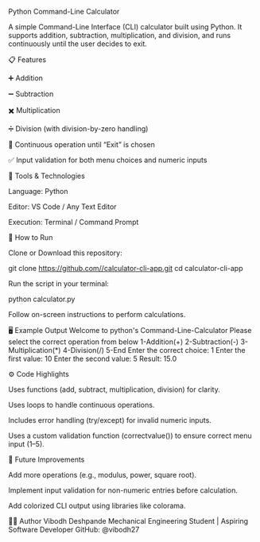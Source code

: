 Python Command-Line Calculator

A simple Command-Line Interface (CLI) calculator built using Python. It supports addition, subtraction, multiplication, and division, and runs continuously until the user decides to exit.

📋 Features

➕ Addition

➖ Subtraction

✖️ Multiplication

➗ Division (with division-by-zero handling)

🔁 Continuous operation until “Exit” is chosen

✅ Input validation for both menu choices and numeric inputs

🧰 Tools & Technologies

Language: Python

Editor: VS Code / Any Text Editor

Execution: Terminal / Command Prompt

🧾 How to Run

Clone or Download this repository:

git clone https://github.com//calculator-cli-app.git cd calculator-cli-app

Run the script in your terminal:

python calculator.py

Follow on-screen instructions to perform calculations.

🖥️ Example Output Welcome to python's Command-Line-Calculator Please select the correct operation from below 1-Addition(+) 2-Subtraction(-) 3-Multiplication(*) 4-Division(/) 5-End Enter the correct choice: 1 Enter the first value: 10 Enter the second value: 5 Result: 15.0

⚙️ Code Highlights

Uses functions (add, subtract, multiplication, division) for clarity.

Uses loops to handle continuous operations.

Includes error handling (try/except) for invalid numeric inputs.

Uses a custom validation function (correctvalue()) to ensure correct menu input (1–5).

🚀 Future Improvements

Add more operations (e.g., modulus, power, square root).

Implement input validation for non-numeric entries before calculation.

Add colorized CLI output using libraries like colorama.

🧑‍💻 Author Vibodh Deshpande Mechanical Engineering Student | Aspiring Software Developer GitHub: @vibodh27
